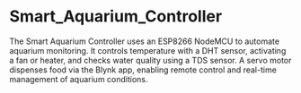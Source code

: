 # Smart_Aquarium_Controller
The Smart Aquarium Controller uses an ESP8266 NodeMCU to automate aquarium monitoring. It controls temperature with a DHT sensor, activating a fan or heater, and checks water quality using a TDS sensor. A servo motor dispenses food via the Blynk app, enabling remote control and real-time management of aquarium conditions.
